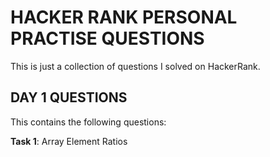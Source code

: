 # HACKER RANK PERSONAL PRACTISE QUESTIONS

This is just a collection of questions I solved on HackerRank.

## DAY 1 QUESTIONS

This contains the following questions:

**Task 1**: Array Element Ratios

<!-- The repo is now public = Testing -->
